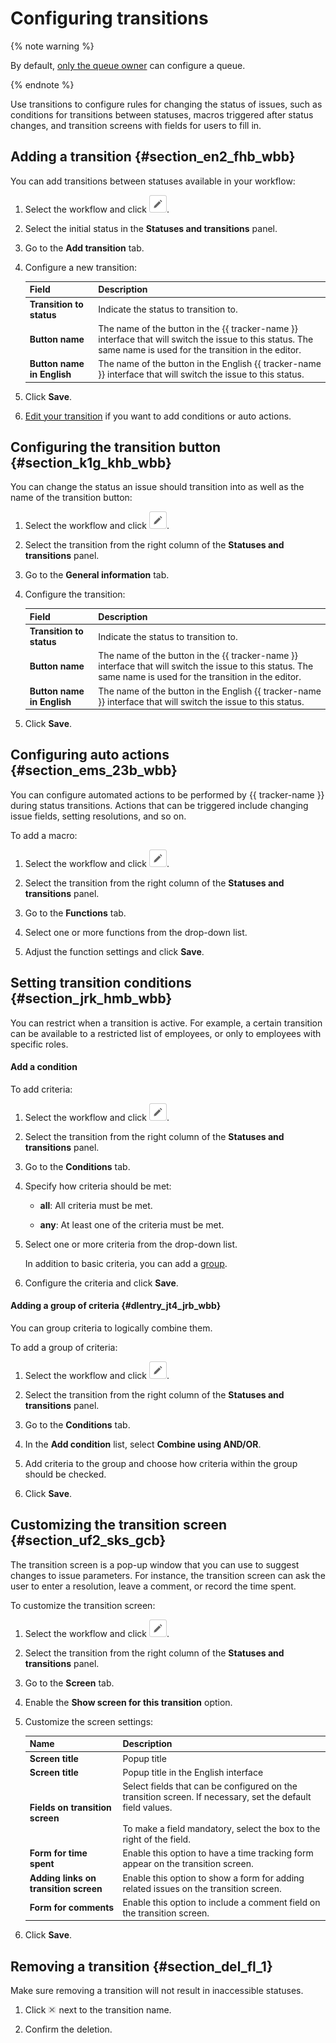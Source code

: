 # Configuring transitions

{% note warning %}

By default, [only the queue owner](queue-access.md) can configure a queue.

{% endnote %}

Use transitions to configure rules for changing the status of issues, such as conditions for transitions between statuses, macros triggered after status changes, and transition screens with fields for users to fill in.

## Adding a transition {#section_en2_fhb_wbb}

You can add transitions between statuses available in your workflow:

1. Select the workflow and click ![](../../_assets/tracker/button-edit.png).

1. Select the initial status in the **Statuses and transitions** panel.

1. Go to the **Add transition** tab.

1. Configure a new transition:

    | Field | Description |
    | ----- | ----- |
    | **Transition to status** | Indicate the status to transition to. |
    | **Button name** | The name of the button in the {{ tracker-name }} interface that will switch the issue to this status. The same name is used for the transition in the editor. |
    | **Button name in English** | The name of the button in the English {{ tracker-name }} interface that will switch the issue to this status. |

1. Click **Save**.

1. [Edit your transition](workflow-action-edit.md) if you want to add conditions or auto actions.

## Configuring the transition button {#section_k1g_khb_wbb}

You can change the status an issue should transition into as well as the name of the transition button:

1. Select the workflow and click ![](../../_assets/tracker/button-edit.png).

1. Select the transition from the right column of the **Statuses and transitions** panel.

1. Go to the **General information** tab.

1. Configure the transition:

    | Field | Description |
    | ----- | ----- |
    | **Transition to status** | Indicate the status to transition to. |
    | **Button name** | The name of the button in the {{ tracker-name }} interface that will switch the issue to this status. The same name is used for the transition in the editor. |
    | **Button name in English** | The name of the button in the English {{ tracker-name }} interface that will switch the issue to this status. |

1. Click **Save**.

## Configuring auto actions {#section_ems_23b_wbb}

You can configure automated actions to be performed by {{ tracker-name }} during status transitions. Actions that can be triggered include changing issue fields, setting resolutions, and so on.

To add a macro:

1. Select the workflow and click ![](../../_assets/tracker/button-edit.png).

1. Select the transition from the right column of the **Statuses and transitions** panel.

1. Go to the **Functions** tab.

1. Select one or more functions from the drop-down list.

1. Adjust the function settings and click **Save**.

## Setting transition conditions {#section_jrk_hmb_wbb}

You can restrict when a transition is active. For example, a certain transition can be available to a restricted list of employees, or only to employees with specific roles.

#### Add a condition

To add criteria:

1. Select the workflow and click ![](../../_assets/tracker/button-edit.png).

1. Select the transition from the right column of the **Statuses and transitions** panel.

1. Go to the **Conditions** tab.

1. Specify how criteria should be met:

    - **all**: All criteria must be met.

    - **any**: At least one of the criteria must be met.

1. Select one or more criteria from the drop-down list.

    In addition to basic criteria, you can add a [group](#dlentry_jt4_jrb_wbb).

1. Configure the criteria and click **Save**.

#### Adding a group of criteria {#dlentry_jt4_jrb_wbb}

You can group criteria to logically combine them.

To add a group of criteria:

1. Select the workflow and click ![](../../_assets/tracker/button-edit.png).

1. Select the transition from the right column of the **Statuses and transitions** panel.

1. Go to the **Conditions** tab.

1. In the **Add condition** list, select **Combine using AND/OR**.

1. Add criteria to the group and choose how criteria within the group should be checked.

1. Click **Save**.

## Customizing the transition screen {#section_uf2_sks_gcb}

The transition screen is a pop-up window that you can use to suggest changes to issue parameters. For instance, the transition screen can ask the user to enter a resolution, leave a comment, or record the time spent.

To customize the transition screen:

1. Select the workflow and click ![](../../_assets/tracker/button-edit.png).

1. Select the transition from the right column of the **Statuses and transitions** panel.

1. Go to the **Screen** tab.

1. Enable the **Show screen for this transition** option.

1. Customize the screen settings:

   | Name | Description |
   | ----- | ----- |
   | **Screen title** | Popup title |
   | **Screen title** | Popup title in the English interface |
   | **Fields on transition screen** | Select fields that can be configured on the transition screen. If necessary, set the default field values.<br/><br/>To make a field mandatory, select the box to the right of the field. |
   | **Form for time spent** | Enable this option to have a time tracking form appear on the transition screen. |
   | **Adding links on transition screen** | Enable this option to show a form for adding related issues on the transition screen. |
   | **Form for comments** | Enable this option to include a comment field on the transition screen. |

1. Click **Save**.

## Removing a transition {#section_del_fl_1}

Make sure removing a transition will not result in inaccessible statuses.

1. Click ![](../../_assets/tracker/delete-agile-status.png) next to the transition name.

1. Confirm the deletion.

